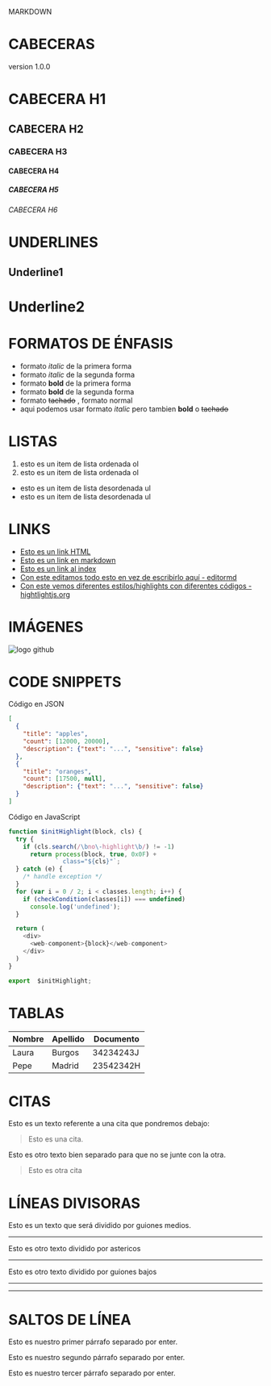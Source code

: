 MARKDOWN
# CABECERAS
version 1.0.0 
# CABECERA H1
## CABECERA H2
### CABECERA H3
#### CABECERA H4
##### CABECERA H5
###### CABECERA H6

# UNDERLINES
Underline1
----------
Underline2
==========

# FORMATOS DE ÉNFASIS
- formato *italic* de la primera forma
- formato _italic_ de la segunda forma
- formato **bold** de la primera forma
- formato __bold__ de la segunda forma
- formato ~~tachado~~ , formato normal
- aqui podemos usar formato *italic* pero tambien **bold** o ~~tachado~~

# LISTAS
1. esto es un item de lista ordenada ol
2. esto es un item de lista ordenada ol
- esto es un item de lista desordenada ul
- esto es un item de lista desordenada ul

# LINKS 

- <a href= "http://google.com"> Esto es un link HTML </a>
- [Esto es un link en markdown](http://google.com)
- [Esto es un link al index](index.html)
- [Con este editamos todo esto en vez de escribirlo aquí - editormd]()
- [Con este vemos diferentes estilos/highlights con diferentes códigos - hightlightjs.org](https://highlightjs.org/static/demo/)

# IMÁGENES
![logo github](https://logoeps.com/wp-content/uploads/2014/05/37318-github-logo-icon-vector-icon-vector-eps.png)

# CODE SNIPPETS
Código en JSON
``` JSON
[
  {
    "title": "apples",
    "count": [12000, 20000],
    "description": {"text": "...", "sensitive": false}
  },
  {
    "title": "oranges",
    "count": [17500, null],
    "description": {"text": "...", "sensitive": false}
  }
]
```
Código en JavaScript
``` JavaScript
function $initHighlight(block, cls) {
  try {
    if (cls.search(/\bno\-highlight\b/) != -1)
      return process(block, true, 0x0F) +
             ` class="${cls}"`;
  } catch (e) {
    /* handle exception */
  }
  for (var i = 0 / 2; i < classes.length; i++) {
    if (checkCondition(classes[i]) === undefined)
      console.log('undefined');
  }

  return (
    <div>
      <web-component>{block}</web-component>
    </div>
  )
}

export  $initHighlight;
```

# TABLAS
| Nombre | Apellido | Documento |
| ------ | -------- | --------- |
| Laura  | Burgos | 34234243J
| Pepe | Madrid | 23542342H

# CITAS 
Esto es un texto referente a una cita que pondremos debajo:
>Esto es una cita.

Esto es otro texto bien separado para que no se junte con la otra.
>Esto es otra cita

# LÍNEAS DIVISORAS
Esto es un texto que será dividido por guiones medios.

-------------

Esto es otro texto dividido por astericos

******

Esto es otro texto dividido por guiones bajos

_________

--------

# SALTOS DE LÍNEA

Esto es nuestro primer párrafo separado por enter.

Esto es nuestro segundo párrafo separado por enter.

Esto es nuestro tercer párrafo separado por enter.



